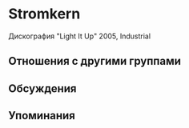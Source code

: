 # Stromkern

Дискография
"Light It Up" 2005, Industrial

## Отношения с другими группами


## Обсуждения


## Упоминания

